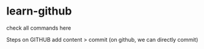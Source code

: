 # learn-github
check all commands here

Steps on GITHUB
 add content > commit 
 (on github, we can directly commit)
